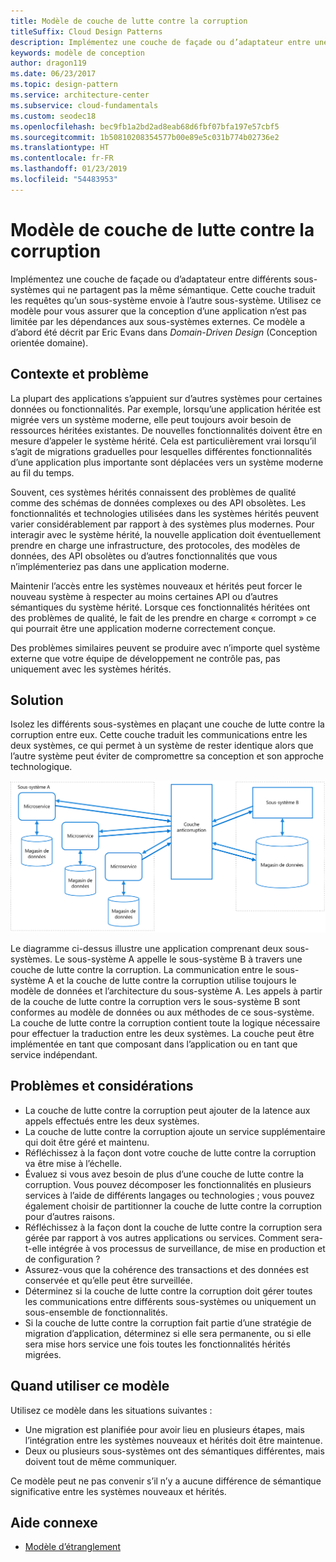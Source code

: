 ```yaml
---
title: Modèle de couche de lutte contre la corruption
titleSuffix: Cloud Design Patterns
description: Implémentez une couche de façade ou d’adaptateur entre une application moderne et un système hérité.
keywords: modèle de conception
author: dragon119
ms.date: 06/23/2017
ms.topic: design-pattern
ms.service: architecture-center
ms.subservice: cloud-fundamentals
ms.custom: seodec18
ms.openlocfilehash: bec9fb1a2bd2ad8eab68d6fbf07bfa197e57cbf5
ms.sourcegitcommit: 1b50810208354577b00e89e5c031b774b02736e2
ms.translationtype: HT
ms.contentlocale: fr-FR
ms.lasthandoff: 01/23/2019
ms.locfileid: "54483953"
---
```

# <a name="anti-corruption-layer-pattern"></a>Modèle de couche de lutte contre la corruption

Implémentez une couche de façade ou d’adaptateur entre différents sous-systèmes qui ne partagent pas la même sémantique. Cette couche traduit les requêtes qu’un sous-système envoie à l’autre sous-système. Utilisez ce modèle pour vous assurer que la conception d’une application n’est pas limitée par les dépendances aux sous-systèmes externes. Ce modèle a d’abord été décrit par Eric Evans dans *Domain-Driven Design* (Conception orientée domaine).

## <a name="context-and-problem"></a>Contexte et problème

La plupart des applications s’appuient sur d’autres systèmes pour certaines données ou fonctionnalités. Par exemple, lorsqu’une application héritée est migrée vers un système moderne, elle peut toujours avoir besoin de ressources héritées existantes. De nouvelles fonctionnalités doivent être en mesure d’appeler le système hérité. Cela est particulièrement vrai lorsqu’il s’agit de migrations graduelles pour lesquelles différentes fonctionnalités d’une application plus importante sont déplacées vers un système moderne au fil du temps.

Souvent, ces systèmes hérités connaissent des problèmes de qualité comme des schémas de données complexes ou des API obsolètes. Les fonctionnalités et technologies utilisées dans les systèmes hérités peuvent varier considérablement par rapport à des systèmes plus modernes. Pour interagir avec le système hérité, la nouvelle application doit éventuellement prendre en charge une infrastructure, des protocoles, des modèles de données, des API obsolètes ou d’autres fonctionnalités que vous n’implémenteriez pas dans une application moderne.

Maintenir l’accès entre les systèmes nouveaux et hérités peut forcer le nouveau système à respecter au moins certaines API ou d’autres sémantiques du système hérité. Lorsque ces fonctionnalités héritées ont des problèmes de qualité, le fait de les prendre en charge « corrompt » ce qui pourrait être une application moderne correctement conçue.

Des problèmes similaires peuvent se produire avec n’importe quel système externe que votre équipe de développement ne contrôle pas, pas uniquement avec les systèmes hérités.

## <a name="solution"></a>Solution

Isolez les différents sous-systèmes en plaçant une couche de lutte contre la corruption entre eux. Cette couche traduit les communications entre les deux systèmes, ce qui permet à un système de rester identique alors que l’autre système peut éviter de compromettre sa conception et son approche technologique.

![Diagramme du modèle de couche anticorruption](./_images/anti-corruption-layer.png)

Le diagramme ci-dessus illustre une application comprenant deux sous-systèmes. Le sous-système A appelle le sous-système B à travers une couche de lutte contre la corruption. La communication entre le sous-système A et la couche de lutte contre la corruption utilise toujours le modèle de données et l’architecture du sous-système A. Les appels à partir de la couche de lutte contre la corruption vers le sous-système B sont conformes au modèle de données ou aux méthodes de ce sous-système. La couche de lutte contre la corruption contient toute la logique nécessaire pour effectuer la traduction entre les deux systèmes. La couche peut être implémentée en tant que composant dans l’application ou en tant que service indépendant.

## <a name="issues-and-considerations"></a>Problèmes et considérations

- La couche de lutte contre la corruption peut ajouter de la latence aux appels effectués entre les deux systèmes.
- La couche de lutte contre la corruption ajoute un service supplémentaire qui doit être géré et maintenu.
- Réfléchissez à la façon dont votre couche de lutte contre la corruption va être mise à l’échelle.
- Évaluez si vous avez besoin de plus d’une couche de lutte contre la corruption. Vous pouvez décomposer les fonctionnalités en plusieurs services à l’aide de différents langages ou technologies ; vous pouvez également choisir de partitionner la couche de lutte contre la corruption pour d’autres raisons.
- Réfléchissez à la façon dont la couche de lutte contre la corruption sera gérée par rapport à vos autres applications ou services. Comment sera-t-elle intégrée à vos processus de surveillance, de mise en production et de configuration ?
- Assurez-vous que la cohérence des transactions et des données est conservée et qu’elle peut être surveillée.
- Déterminez si la couche de lutte contre la corruption doit gérer toutes les communications entre différents sous-systèmes ou uniquement un sous-ensemble de fonctionnalités.
- Si la couche de lutte contre la corruption fait partie d’une stratégie de migration d’application, déterminez si elle sera permanente, ou si elle sera mise hors service une fois toutes les fonctionnalités hérités migrées.

## <a name="when-to-use-this-pattern"></a>Quand utiliser ce modèle

Utilisez ce modèle dans les situations suivantes :

- Une migration est planifiée pour avoir lieu en plusieurs étapes, mais l’intégration entre les systèmes nouveaux et hérités doit être maintenue.
- Deux ou plusieurs sous-systèmes ont des sémantiques différentes, mais doivent tout de même communiquer.

Ce modèle peut ne pas convenir s’il n’y a aucune différence de sémantique significative entre les systèmes nouveaux et hérités.

## <a name="related-guidance"></a>Aide connexe

- [Modèle d’étranglement](./strangler.md)
